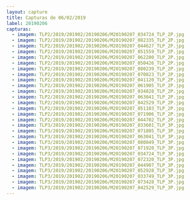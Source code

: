 ```yaml
---
layout: capture
title: Capturas de 06/02/2019
label: 20190206
capturas:
  - imagem: TLP2/2019/201902/20190206/M20190207_034724_TLP_2P.jpg
  - imagem: TLP2/2019/201902/20190206/M20190207_082335_TLP_2P.jpg
  - imagem: TLP2/2019/201902/20190206/M20190207_044627_TLP_2P.jpg
  - imagem: TLP2/2019/201902/20190206/M20190207_051559_TLP_2P.jpg
  - imagem: TLP2/2019/201902/20190206/M20190207_062200_TLP_2P.jpg
  - imagem: TLP2/2019/201902/20190206/M20190207_050426_TLP_2P.jpg
  - imagem: TLP2/2019/201902/20190206/M20190207_080239_TLP_2P.jpg
  - imagem: TLP2/2019/201902/20190206/M20190207_070823_TLP_2P.jpg
  - imagem: TLP2/2019/201902/20190206/M20190207_041120_TLP_2P.jpg
  - imagem: TLP2/2019/201902/20190206/M20190207_061905_TLP_2P.jpg
  - imagem: TLP2/2019/201902/20190206/M20190207_034828_TLP_2P.jpg
  - imagem: TLP2/2019/201902/20190206/M20190207_063041_TLP_2P.jpg
  - imagem: TLP2/2019/201902/20190206/M20190207_042529_TLP_2P.jpg
  - imagem: TLP2/2019/201902/20190206/M20190207_051103_TLP_2P.jpg
  - imagem: TLP2/2019/201902/20190206/M20190207_071906_TLP_2P.jpg
  - imagem: TLP2/2019/201902/20190206/M20190207_044702_TLP_2P.jpg
  - imagem: TLP3/2019/201902/20190206/M20190207_033601_TLP_3P.jpg
  - imagem: TLP3/2019/201902/20190206/M20190207_071805_TLP_3P.jpg
  - imagem: TLP3/2019/201902/20190206/M20190207_063041_TLP_3P.jpg
  - imagem: TLP3/2019/201902/20190206/M20190207_080849_TLP_3P.jpg
  - imagem: TLP3/2019/201902/20190206/M20190207_071920_TLP_3P.jpg
  - imagem: TLP3/2019/201902/20190206/M20190207_034724_TLP_3P.jpg
  - imagem: TLP3/2019/201902/20190206/M20190207_072320_TLP_3P.jpg
  - imagem: TLP3/2019/201902/20190206/M20190207_044907_TLP_3P.jpg
  - imagem: TLP3/2019/201902/20190206/M20190207_052928_TLP_3P.jpg
  - imagem: TLP3/2019/201902/20190206/M20190207_033749_TLP_3P.jpg
  - imagem: TLP3/2019/201902/20190206/M20190207_073428_TLP_3P.jpg
  - imagem: TLP3/2019/201902/20190206/M20190207_042529_TLP_3P.jpg
---
```

